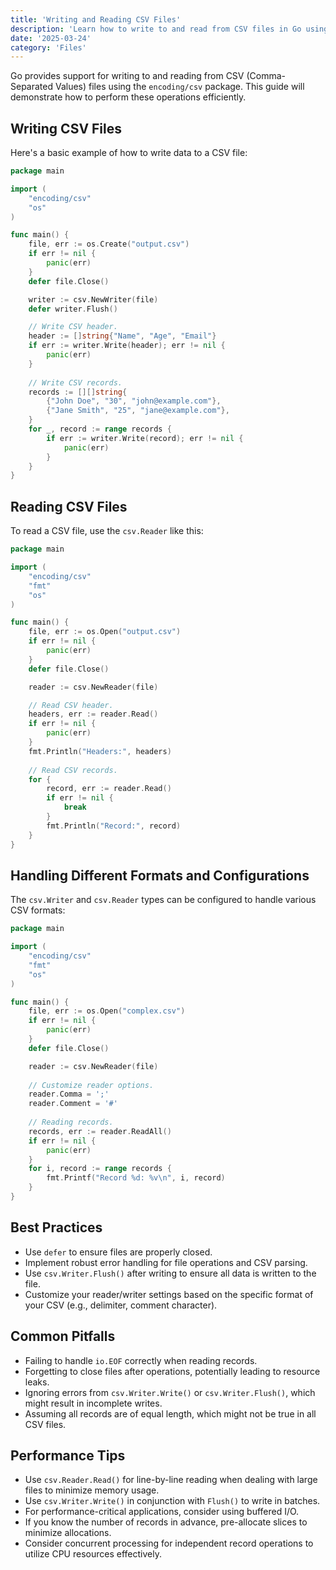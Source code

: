 ```yaml
---
title: 'Writing and Reading CSV Files'
description: 'Learn how to write to and read from CSV files in Go using the encoding/csv package'
date: '2025-03-24'
category: 'Files'
---
```


Go provides support for writing to and reading from CSV (Comma-Separated Values) files using the `encoding/csv` package. This guide will demonstrate how to perform these operations efficiently.

## Writing CSV Files

Here's a basic example of how to write data to a CSV file:

```go
package main

import (
	"encoding/csv"
	"os"
)

func main() {
	file, err := os.Create("output.csv")
	if err != nil {
		panic(err)
	}
	defer file.Close()

	writer := csv.NewWriter(file)
	defer writer.Flush()

	// Write CSV header.
	header := []string{"Name", "Age", "Email"}
	if err := writer.Write(header); err != nil {
		panic(err)
	}
	
	// Write CSV records.
	records := [][]string{
		{"John Doe", "30", "john@example.com"},
		{"Jane Smith", "25", "jane@example.com"},
	}
	for _, record := range records {
		if err := writer.Write(record); err != nil {
			panic(err)
		}
	}
}
```

## Reading CSV Files

To read a CSV file, use the `csv.Reader` like this:

```go
package main

import (
	"encoding/csv"
	"fmt"
	"os"
)

func main() {
	file, err := os.Open("output.csv")
	if err != nil {
		panic(err)
	}
	defer file.Close()

	reader := csv.NewReader(file)

	// Read CSV header.
	headers, err := reader.Read()
	if err != nil {
		panic(err)
	}
	fmt.Println("Headers:", headers)
	
	// Read CSV records.
	for {
		record, err := reader.Read()
		if err != nil {
			break
		}
		fmt.Println("Record:", record)
	}
}
```

## Handling Different Formats and Configurations

The `csv.Writer` and `csv.Reader` types can be configured to handle various CSV formats:

```go
package main

import (
	"encoding/csv"
	"fmt"
	"os"
)

func main() {
	file, err := os.Open("complex.csv")
	if err != nil {
		panic(err)
	}
	defer file.Close()

	reader := csv.NewReader(file)
	
	// Customize reader options.
	reader.Comma = ';'
	reader.Comment = '#'
	
	// Reading records.
	records, err := reader.ReadAll()
	if err != nil {
		panic(err)
	}
	for i, record := range records {
		fmt.Printf("Record %d: %v\n", i, record)
	}
}
```

## Best Practices

- Use `defer` to ensure files are properly closed.
- Implement robust error handling for file operations and CSV parsing.
- Use `csv.Writer.Flush()` after writing to ensure all data is written to the file.
- Customize your reader/writer settings based on the specific format of your CSV (e.g., delimiter, comment character).

## Common Pitfalls

- Failing to handle `io.EOF` correctly when reading records.
- Forgetting to close files after operations, potentially leading to resource leaks.
- Ignoring errors from `csv.Writer.Write()` or `csv.Writer.Flush()`, which might result in incomplete writes.
- Assuming all records are of equal length, which might not be true in all CSV files.

## Performance Tips

- Use `csv.Reader.Read()` for line-by-line reading when dealing with large files to minimize memory usage.
- Use `csv.Writer.Write()` in conjunction with `Flush()` to write in batches.
- For performance-critical applications, consider using buffered I/O.
- If you know the number of records in advance, pre-allocate slices to minimize allocations.
- Consider concurrent processing for independent record operations to utilize CPU resources effectively.